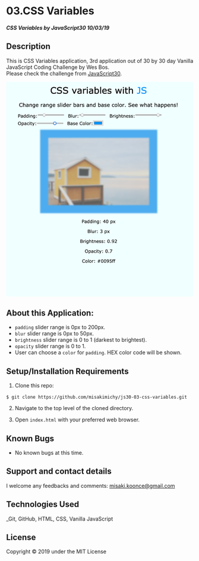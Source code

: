 # 03.CSS Variables

#### _CSS Variables by JavaScript30 10/03/19_

## Description
This is CSS Variables application, 3rd application out of 30 by 30 day Vanilla JavaScript Coding Challenge by Wes Bos.<br>
Please check the challenge from [JavaScript30](http://wesbos.com/javascript30/).

![Screenshot of the app](img/screenshot.png)


## About this Application:
- `padding` slider range is 0px to 200px.
- `blur` slider range is 0px to 50px.
- `brightness` slider range is 0 to 1 (darkest to brightest).
- `opacity` slider range is 0 to 1.
- User can choose a `color` for `padding`. HEX color code will be shown.



## Setup/Installation Requirements

1. Clone this repo:
```
$ git clone https://github.com/misakimichy/js30-03-css-variables.git
```

2. Navigate to the top level of the cloned directory.

3. Open `index.html` with your preferred web browser.

## Known Bugs
* No known bugs at this time.

## Support and contact details
 I welcome any feedbacks and comments: misaki.koonce@gmail.com

## Technologies Used
_Git, GitHub, HTML, CSS, Vanilla JavaScript

## License
Copyright © 2019 under the MIT License